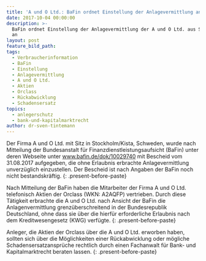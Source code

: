 ```yaml
---
title: 'A und O Ltd.: BaFin ordnet Einstellung der Anlagevermittlung an'
date: 2017-10-04 00:00:00
description: >-
  BaFin ordnet Einstellung der Anlagevermittlung der A und O Ltd. aus Schweden
  an
layout: post
feature_bild_path:
tags:
  - Verbraucherinformation
  - BaFin
  - Einstellung
  - Anlagevermittlung
  - A und O Ltd.
  - Aktien
  - Orclass
  - Rückabwicklung
  - Schadensersatz
topics:
  - anlegerschutz
  - bank-und-kapitalmarktrecht
author: dr-sven-tintemann
---
```



Der Firma A und O Ltd. mit Sitz in Stockholm/Kista, Schweden, wurde nach Mitteilung der Bundesanstalt für Finanzdienstleistungsaufsicht (BaFin) unter deren Webseite unter www.bafin.de/dok/10029740 mit Bescheid vom 31.08.2017 aufgegeben, die ohne Erlaubnis erbrachte Anlagevermittlung unverzüglich einzustellen. Der Bescheid ist nach Angaben der BaFin noch nicht bestandskräftig.
{: .present-before-paste}

Nach Mitteilung der BaFin haben die Mitarbeiter der Firma A und O Ltd. telefonisch Aktien der Orclass (WKN: A2AQFP) vertrieben. Durch diese Tätigkeit erbrachte die A und O Ltd. nach Ansicht der BaFin die Anlagenvermittlung grenzüberschreitend in der Bundesrepublik Deutschland, ohne dass sie über die hierfür erforderliche Erlaubnis nach dem Kreditwesengesetz (KWG) verfügte.
{: .present-before-paste}

Anleger, die Aktien der Orclass über die A und O Ltd. erworben haben, sollten sich über die Möglichkeiten einer Rückabwicklung oder mögliche Schadensersatzansprüche rechtlich durch einen Fachanwalt für Bank- und Kapitalmarktrecht beraten lassen.
{: .present-before-paste}